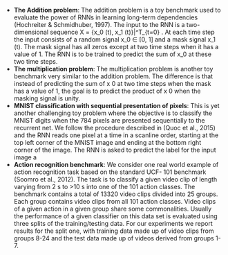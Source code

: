 - **The Addition problem**: 
The addition problem is a toy benchmark used to evaluate the power of RNNs in learning long-term dependencies (Hochreiter & Schmidhuber, 1997). The input to the RNN is a two-dimensional sequence X = \{x_0 (t), x_1 (t)\}|^T_{t=0} . At each time step the input consists of a random signal x_0 ∈ [0, 1] and a mask signal x_1 (t). The mask signal has all zeros except at two time steps when it has a value of 1. The RNN is to be trained to predict the sum of x_0 at these two time steps.
- **The multiplication problem**:
The multiplication problem is another toy benchmark very similar to the addition problem. The difference is that instead of predicting the sum of x 0 at two time steps when the mask has a value of 1, the goal is to predict the product of x 0 when the masking signal is unity.
- **MNIST classification with sequential presentation of pixels**:
This is yet another challenging toy problem where the objective is to classify the MNIST
digits when the 784 pixels are presented sequentially to the recurrent net. We follow the
procedure described in (Quoc et al., 2015) and the RNN reads one pixel at a time in a
scanline order, starting at the top left corner of the MNIST image and ending at the bottom
right corner of the image. The RNN is asked to predict the label for the input image a
- **Action recognition benchmark**:
We consider one real world example of action recognition task based on the standard UCF-
101 benchmark (Soomro et al., 2012). The task is to classify a given video clip of length
varying from 2 s to >10 s into one of the 101 action classes. The benchmark contains a total
of 13320 video clips divided into 25 groups. Each group contains video clips from all 101
action classes. Video clips of a given action in a given group share some commonalities.
Usually the performance of a given classifier on this data set is evaluated using three splits
of the training/testing data. For our experiments we report results for the split one, with
training data made up of video clips from groups 8-24 and the test data made up of videos
derived from groups 1-7.
